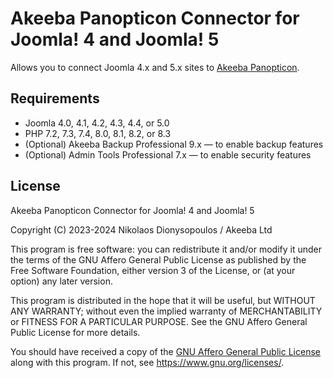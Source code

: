 # Akeeba Panopticon Connector for Joomla! 4 and Joomla! 5

Allows you to connect Joomla 4.x and 5.x sites to [Akeeba Panopticon](https://github.com/akeeba/panopticon).

## Requirements

* Joomla 4.0, 4.1, 4.2, 4.3, 4.4, or 5.0
* PHP 7.2, 7.3, 7.4, 8.0, 8.1, 8.2, or 8.3
* (Optional) Akeeba Backup Professional 9.x — to enable backup features
* (Optional) Admin Tools Professional 7.x — to enable security features

## License

Akeeba Panopticon Connector for Joomla! 4 and Joomla! 5

Copyright (C) 2023-2024  Nikolaos Dionysopoulos / Akeeba Ltd

This program is free software: you can redistribute it and/or modify it under the terms of the GNU Affero General Public License as published by the Free Software Foundation, either version 3 of the License, or (at your option) any later version.

This program is distributed in the hope that it will be useful, but WITHOUT ANY WARRANTY; without even the implied warranty of MERCHANTABILITY or FITNESS FOR A PARTICULAR PURPOSE.  See the GNU Affero General Public License for more details.

You should have received a copy of the [GNU Affero General Public License](LICENSE.txt) along with this program.  If not, see <https://www.gnu.org/licenses/>.
